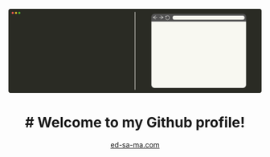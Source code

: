 ![ed-sa-ma animated header image](<./assets/github-header(draw-version).svg>)

<h1 align="center">
# Welcome to my Github profile!
</h1>

<p align="center"> <a href="https://ed-sa-ma.com">ed-sa-ma.com</a></p>
